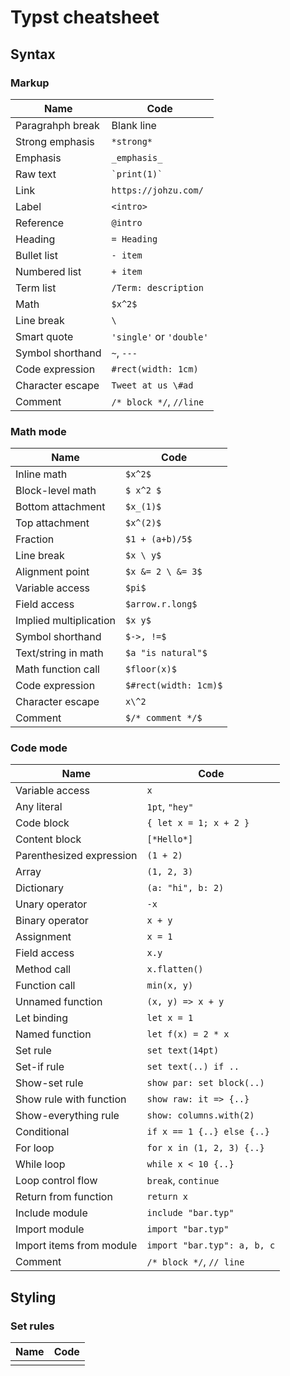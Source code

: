 # Typst cheatsheet

## Syntax

### Markup

| Name | Code |
| --- | --- |
| Paragrahph break | Blank line |
| Strong emphasis | `*strong*` |
| Emphasis | `_emphasis_` |
| Raw text | `` `print(1)` `` |
| Link | `https://johzu.com/` |
| Label | `<intro>` |
| Reference | `@intro` |
| Heading | `= Heading` |
| Bullet list | `- item` |
| Numbered list | `+ item` |
| Term list | `/Term: description` |
| Math | `$x^2$` |
| Line break | `\` |
| Smart quote | `'single'` or `'double'` |
| Symbol shorthand | `~`,  `---` |
| Code expression | `#rect(width: 1cm)` |
| Character escape | `Tweet at us \#ad`  |
| Comment | `/* block */`, `//line` |

### Math mode

| Name | Code |
| --- | --- |
| Inline math | `$x^2$` |
| Block-level math | `$ x^2 $` |
| Bottom attachment | `$x_(1)$` |
| Top attachment | `$x^(2)$` |
| Fraction | `$1 + (a+b)/5$` |
| Line break | `$x \ y$` |
| Alignment point | `$x &= 2 \ &= 3$` |
| Variable access | `$pi$` |
| Field access | `$arrow.r.long$` |
| Implied multiplication | `$x y$` |
| Symbol shorthand | `$->, !=$` |
| Text/string in math | `$a "is natural"$` |
| Math function call | `$floor(x)$` |
| Code expression | `$#rect(width: 1cm)$` |
| Character escape | `x\^2` |
| Comment | `$/* comment */$` |

### Code mode

| Name | Code |
| --- | --- |
| Variable access | `x` |
| Any literal | `1pt`, `"hey"` |
| Code block | `{ let x = 1; x + 2 }` |
| Content block | `[*Hello*]` |
| Parenthesized expression | `(1 + 2)` |
| Array | `(1, 2, 3)` |
| Dictionary | `(a: "hi", b: 2)` |
| Unary operator | `-x` |
| Binary operator | `x + y` |
| Assignment | `x = 1` |
| Field access | `x.y` |
| Method call | `x.flatten()` |
| Function call | `min(x, y)` |
| Unnamed function | `(x, y) => x + y` |
| Let binding | `let x = 1` |
| Named function | `let f(x) = 2 * x` |
| Set rule | `set text(14pt)` |
| Set-if rule	 | `set text(..) if ..` |
| Show-set rule	 | `show par: set block(..)` |
| Show rule with function | `show raw: it => {..}` |
| Show-everything rule | `show: columns.with(2)` |
| Conditional | `if x == 1 {..} else {..}` |
| For loop	 | `for x in (1, 2, 3) {..}` |
| While loop	 | `while x < 10 {..}` |
| Loop control flow | `break`, `continue` |
| Return from function | `return x` |
| Include module	 | `include "bar.typ"` |
| Import module	 | `import "bar.typ"` |
| Import items from module | `import "bar.typ": a, b, c` |
| Comment | `/* block */`, `// line` |

## Styling

### Set rules

| Name | Code |
| --- | --- |
|  |  |
